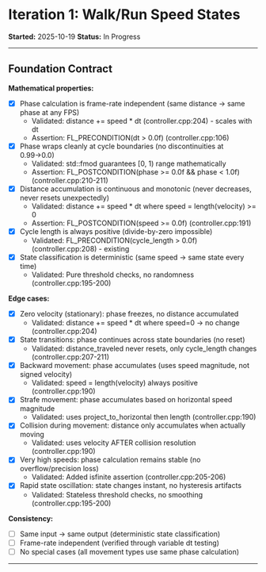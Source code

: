 # Iteration 1: Walk/Run Speed States

**Started:** 2025-10-19
**Status:** In Progress

---

<!-- BEGIN: ITERATE/CONTRACT -->
## Foundation Contract

**Mathematical properties:**
- [x] Phase calculation is frame-rate independent (same distance → same phase at any FPS)
  - Validated: distance += speed * dt (controller.cpp:204) - scales with dt
  - Assertion: FL_PRECONDITION(dt > 0.0f) (controller.cpp:106)
- [x] Phase wraps cleanly at cycle boundaries (no discontinuities at 0.99→0.0)
  - Validated: std::fmod guarantees [0, 1) range mathematically
  - Assertion: FL_POSTCONDITION(phase >= 0.0f && phase < 1.0f) (controller.cpp:210-211)
- [x] Distance accumulation is continuous and monotonic (never decreases, never resets unexpectedly)
  - Validated: distance += speed * dt where speed = length(velocity) >= 0
  - Assertion: FL_POSTCONDITION(speed >= 0.0f) (controller.cpp:191)
- [x] Cycle length is always positive (divide-by-zero impossible)
  - Validated: FL_PRECONDITION(cycle_length > 0.0f) (controller.cpp:208) - existing
- [x] State classification is deterministic (same speed → same state every time)
  - Validated: Pure threshold checks, no randomness (controller.cpp:195-200)

**Edge cases:**
- [x] Zero velocity (stationary): phase freezes, no distance accumulated
  - Validated: distance += speed * dt where speed=0 → no change (controller.cpp:204)
- [x] State transitions: phase continues across state boundaries (no reset)
  - Validated: distance_traveled never resets, only cycle_length changes (controller.cpp:207-211)
- [x] Backward movement: phase accumulates (uses speed magnitude, not signed velocity)
  - Validated: speed = length(velocity) always positive (controller.cpp:190)
- [x] Strafe movement: phase accumulates based on horizontal speed magnitude
  - Validated: uses project_to_horizontal then length (controller.cpp:190)
- [x] Collision during movement: distance only accumulates when actually moving
  - Validated: uses velocity AFTER collision resolution (controller.cpp:190)
- [x] Very high speeds: phase calculation remains stable (no overflow/precision loss)
  - Validated: Added isfinite assertion (controller.cpp:205-206)
- [x] Rapid state oscillation: state changes instant, no hysteresis artifacts
  - Validated: Stateless threshold checks, no smoothing (controller.cpp:195-200)

**Consistency:**
- [ ] Same input → same output (deterministic state classification)
- [ ] Frame-rate independent (verified through variable dt testing)
- [ ] No special cases (all movement types use same phase calculation)

<!-- END: ITERATE/CONTRACT -->

---
